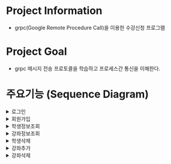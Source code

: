 # Project Information
- grpc(Google Remote Procedure Call)을 이용한 수강신청 프로그램

# Project Goal
- grpc 메시지 전송 프로토콜을 학습하고 프로세스간 통신을 이해한다.

# 주요기능 (Sequence Diagram)
<details>
<summary>로그인</summary>
<img width="452" alt="image" src="https://user-images.githubusercontent.com/80161984/226851189-5ae38d75-a75f-4a7d-bc5f-c04091679e06.png">
</details>
<details>
<summary>회원가입</summary>
<img width="452" alt="image" src="https://user-images.githubusercontent.com/80161984/226851318-4ae862d8-8cb9-4fd6-abaa-edf7b1e7c2a2.png">
</details>
<details>
<summary>학생정보조회</summary>
<img width="452" alt="image" src="https://user-images.githubusercontent.com/80161984/226852556-fdbcdfaa-4133-4fd1-a2eb-ac55a130bb38.png"></details>
<details>
<summary>강좌정보조회</summary>
<img width="452" alt="image" src="https://user-images.githubusercontent.com/80161984/226852609-6c24834f-1bdd-495e-a3e9-468715f31e03.png"></details>
<details>
<summary>학생삭제</summary>
<img width="451" alt="image" src="https://user-images.githubusercontent.com/80161984/226852650-9b7abf68-2741-4a72-b433-eb2a86e8d9b9.png"></details>
<details>
<summary>강좌추가</summary>
<img width="452" alt="image" src="https://user-images.githubusercontent.com/80161984/226852682-d560e137-8e37-4ff3-8eec-7b2002d1013b.png"></details>
<details>
<summary>강좌삭제</summary>
<img width="452" alt="image" src="https://user-images.githubusercontent.com/80161984/226852837-77729e49-bcce-43a7-aa08-a6ed8de5c963.png">
<details>
<summary>수강신청</summary>
<img width="452" alt="image" src="https://user-images.githubusercontent.com/80161984/226852883-c76bc87e-4950-4c1a-88d7-9b5542677846.png">
</details>
